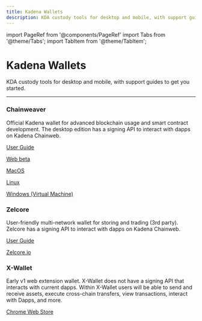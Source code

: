 ```yaml
---
title: Kadena Wallets
description: KDA custody tools for desktop and mobile, with support guides to get you started.
---
```


import PageRef from '@components/PageRef'
import Tabs from '@theme/Tabs';
import TabItem from '@theme/TabItem';

# Kadena Wallets

KDA custody tools for desktop and mobile, with support guides to get you started.

---

### Chainweaver

Official Kadena wallet for advanced blockchain usage and smart contract development.
The desktop edition has a signing API to interact with dapps on Kadena Chainweb.

[User Guide](https://docs.kadena.io/basics/chainweaver/chainweaver-user-guide)

[Web beta](https://chainweaver.kadena.network)

[MacOS](https://chainweaver-builds.s3.amazonaws.com/2.2.2/kadena-chainweaver-mac-2.2.2.0.zip)

[Linux](https://chainweaver-builds.s3.amazonaws.com/2.2.2/kadena-chainweaver-linux-2.2.2.0.deb)

[Windows (Virtual Machine)](https://chainweaver-builds.s3.amazonaws.com/2.2.2/kadena-chainweaver-vm-2.2.2.0.ova)

### Zelcore

User-friendly multi-network wallet for storing and trading (3rd party).
Zelcore has a signing API to interact with dapps on Kadena Chainweb.

[User Guide](https://babening.io/zelcore-guide)

[Zelcore.io](https://zelcore.io)

### X-Wallet

Early v1 web extension wallet.
X-Wallet does not have a signing API that interacts with current dapps.
Within X-Wallet users will be able to send and receive assets, execute cross-chain transfers, view transactions, interact with Dapps, and more.

[Chrome Web Store](https://chrome.google.com/webstore/detail/x-wallet/bofddndhbegljegmpmnlbhcejofmjgbn?hl=en&authuser=1)

